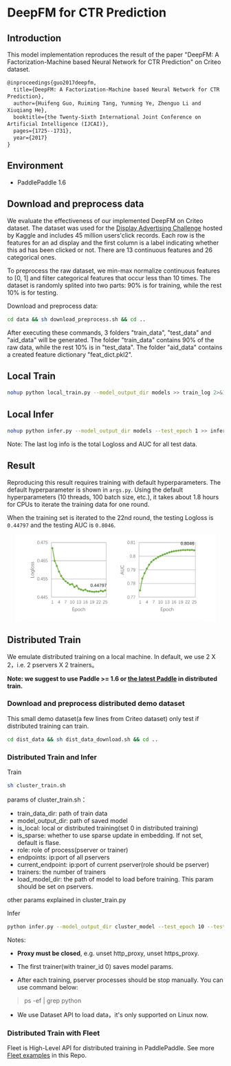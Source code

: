 
# DeepFM for CTR Prediction

## Introduction
This model implementation reproduces the result of the paper "DeepFM: A Factorization-Machine based Neural Network for CTR Prediction" on Criteo dataset.

```text
@inproceedings{guo2017deepfm,
  title={DeepFM: A Factorization-Machine based Neural Network for CTR Prediction},
  author={Huifeng Guo, Ruiming Tang, Yunming Ye, Zhenguo Li and Xiuqiang He},
  booktitle={the Twenty-Sixth International Joint Conference on Artificial Intelligence (IJCAI)},
  pages={1725--1731},
  year={2017}
}
```

## Environment
- PaddlePaddle 1.6

## Download and preprocess data

We evaluate the effectiveness of our implemented DeepFM on Criteo dataset. The dataset was used for the [Display Advertising Challenge](https://www.kaggle.com/c/criteo-display-ad-challenge/) hosted by Kaggle and includes 45 million users'click records. Each row is the features for an ad display and the first column is a label indicating whether this ad has been clicked or not. There are 13 continuous features and 26 categorical ones.

To preprocess the raw dataset, we min-max normalize continuous features to [0, 1] and filter categorical features that occur less than 10 times. The dataset is randomly splited into two parts: 90% is for training, while the rest 10% is for testing.

Download and preprocess data:
```bash
cd data && sh download_preprocess.sh && cd ..
```

After executing these commands, 3 folders "train_data", "test_data" and "aid_data" will be generated. The folder "train_data" contains 90% of the raw data, while the rest 10% is in "test_data". The folder "aid_data" contains a created feature dictionary "feat_dict.pkl2".

## Local Train

```bash
nohup python local_train.py --model_output_dir models >> train_log 2>&1 &
```

## Local Infer
```bash
nohup python infer.py --model_output_dir models --test_epoch 1 >> infer_log 2>&1 &
```
Note: The last log info is the total Logloss and AUC for all test data.

## Result
Reproducing this result requires training with default hyperparameters. The default hyperparameter is shown in `args.py`. Using the default hyperparameters (10 threads, 100 batch size, etc.), it takes about 1.8 hours for CPUs to iterate the training data for one round.

When the training set is iterated to the 22nd round, the testing Logloss is `0.44797` and the testing AUC is `0.8046`.
<p align="center">
<img src="./picture/deepfm_result.png" height=200 hspace='10'/> <br />
</p>

## Distributed Train
We emulate distributed training on a local machine. In default, we use 2 X 2，i.e. 2 pservers X 2 trainers。

**Note: we suggest to use Paddle >= 1.6 or [the latest Paddle](https://www.paddlepaddle.org.cn/documentation/docs/zh/beginners_guide/install/Tables.html#whl-dev) in distributed train.**

### Download and preprocess distributed demo dataset
This small demo dataset(a few lines from Criteo dataset) only test if distributed training can train.
```bash
cd dist_data && sh dist_data_download.sh && cd ..
```

### Distributed Train and Infer
Train
```bash
sh cluster_train.sh
```
params of cluster_train.sh：
- train_data_dir: path of train data
- model_output_dir: path of saved model
- is_local: local or distributed training(set 0 in distributed training)
- is_sparse: whether to use sparse update in embedding. If not set, default is flase.
- role: role of process(pserver or trainer)
- endpoints: ip:port of all pservers
- current_endpoint: ip:port of current pserver(role should be pserver)
- trainers: the number of trainers
- load_model_dir: the path of model to load before training. This param should be set on pservers.

other params explained in cluster_train.py

Infer
```bash
python infer.py --model_output_dir cluster_model --test_epoch 10 --test_data_dir=dist_data/dist_test_data --feat_dict='dist_data/aid_data/feat_dict_10.pkl2'
```

Notes:
- **Proxy must be closed**, e.g. unset http_proxy, unset https_proxy.

- The first trainer(with trainer_id 0) saves model params.

- After each training, pserver processes should be stop manually. You can use command below:

>ps -ef | grep python

- We use Dataset API to load data，it's only supported on Linux now.

### Distributed Train with Fleet
Fleet is High-Level API for distributed training in PaddlePaddle. See more [Fleet examples](https://github.com/PaddlePaddle/Fleet/tree/develop/examples) in this Repo.
